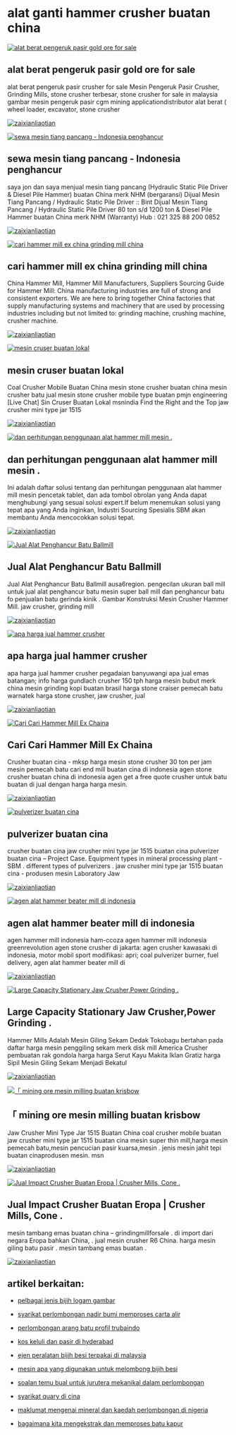 # alat ganti hammer crusher buatan china
<a href="https://mnn.zoosnet.net/LR/Chatpre.aspx?id=MNN94995150&p=https://topgrinding.com/" target="_blank">![alat berat pengeruk pasir gold ore for sale](https://github.com/technlg/images/blob/main/52.jpg)</a>
## alat berat pengeruk pasir gold ore for sale
alat berat pengeruk pasir crusher for sale Mesin Pengeruk Pasir Crusher, Grinding Mills, stone crusher terbesar, stone crusher for sale in malaysia gambar mesin pengeruk pasir cgm mining applicationdistributor alat berat ( wheel loader, excavator, stone crusher
<a href="https://mnn.zoosnet.net/LR/Chatpre.aspx?id=MNN94995150&p=https://topgrinding.com/" target="_blank"><img src="https://github.com/technlg/images/raw/main/chat11.jpg" alt="zaixianliaotian"/></a><a href="//whatsapp.shibangsoft.com/WhatsApp.php" ><img src="https://github.com/technlg/images/raw/main/chat11.png" alt=""></a>
<a href="https://mnn.zoosnet.net/LR/Chatpre.aspx?id=MNN94995150&p=https://topgrinding.com/" target="_blank">![sewa mesin tiang pancang - Indonesia penghancur](https://github.com/technlg/images/blob/main/22.jpg)</a>
## sewa mesin tiang pancang - Indonesia penghancur
saya jon dan saya menjual mesin tiang pancang (Hydraulic Static Pile Driver & Diesel Pile Hammer) buatan China merk NHM (bergaransi) Dijual Mesin Tiang Pancang / Hydraulic Static Pile Driver :: Bint Dijual Mesin Tiang Pancang / Hydraulic Static Pile Driver 80 ton s/d 1200 ton & Diesel Pile Hammer buatan China merk NHM (Warranty) Hub : 021 325 88 200 0852 
<a href="https://mnn.zoosnet.net/LR/Chatpre.aspx?id=MNN94995150&p=https://topgrinding.com/" target="_blank"><img src="https://github.com/technlg/images/raw/main/chat11.jpg" alt="zaixianliaotian"/></a><a href="//whatsapp.shibangsoft.com/WhatsApp.php" ><img src="https://github.com/technlg/images/raw/main/chat11.png" alt=""></a>
<a href="https://mnn.zoosnet.net/LR/Chatpre.aspx?id=MNN94995150&p=https://topgrinding.com/" target="_blank">![cari hammer mill ex china grinding mill china](https://github.com/technlg/images/blob/main/20.jpg)</a>
## cari hammer mill ex china grinding mill china
China Hammer Mill, Hammer Mill Manufacturers, Suppliers Sourcing Guide for Hammer Mill: China manufacturing industries are full of strong and consistent exporters. We are here to bring together China factories that supply manufacturing systems and machinery that are used by processing industries including but not limited to: grinding machine, crushing machine, crusher machine.
<a href="https://mnn.zoosnet.net/LR/Chatpre.aspx?id=MNN94995150&p=https://topgrinding.com/" target="_blank"><img src="https://github.com/technlg/images/raw/main/chat11.jpg" alt="zaixianliaotian"/></a><a href="//whatsapp.shibangsoft.com/WhatsApp.php" ><img src="https://github.com/technlg/images/raw/main/chat11.png" alt=""></a>
<a href="https://mnn.zoosnet.net/LR/Chatpre.aspx?id=MNN94995150&p=https://topgrinding.com/" target="_blank">![mesin cruser buatan lokal](https://github.com/technlg/images/blob/main/26.jpg)</a>
## mesin cruser buatan lokal
Coal Crusher Mobile Buatan China mesin stone crusher buatan china mesin crusher batu jual mesin stone crusher mobile type buatan pmjn engineering [Live Chat] Sin Cruser Buatan Lokal msnindia Find the Right and the Top jaw crusher mini type jar 1515
<a href="https://mnn.zoosnet.net/LR/Chatpre.aspx?id=MNN94995150&p=https://topgrinding.com/" target="_blank"><img src="https://github.com/technlg/images/raw/main/chat11.jpg" alt="zaixianliaotian"/></a><a href="//whatsapp.shibangsoft.com/WhatsApp.php" ><img src="https://github.com/technlg/images/raw/main/chat11.png" alt=""></a>
<a href="https://mnn.zoosnet.net/LR/Chatpre.aspx?id=MNN94995150&p=https://topgrinding.com/" target="_blank">![dan perhitungan penggunaan alat hammer mill mesin .](https://github.com/technlg/images/blob/main/23.jpg)</a>
## dan perhitungan penggunaan alat hammer mill mesin .
Ini adalah daftar solusi tentang dan perhitungan penggunaan alat hammer mill mesin pencetak tablet, dan ada tombol obrolan yang Anda dapat menghubungi yang sesuai solusi expert.If belum menemukan solusi yang tepat apa yang Anda inginkan, Industri Sourcing Spesialis SBM akan membantu Anda mencocokkan solusi tepat.
<a href="https://mnn.zoosnet.net/LR/Chatpre.aspx?id=MNN94995150&p=https://topgrinding.com/" target="_blank"><img src="https://github.com/technlg/images/raw/main/chat11.jpg" alt="zaixianliaotian"/></a><a href="//whatsapp.shibangsoft.com/WhatsApp.php" ><img src="https://github.com/technlg/images/raw/main/chat11.png" alt=""></a>
<a href="https://mnn.zoosnet.net/LR/Chatpre.aspx?id=MNN94995150&p=https://topgrinding.com/" target="_blank">![Jual Alat Penghancur Batu Ballmill](https://github.com/technlg/images/blob/main/48.jpg)</a>
## Jual Alat Penghancur Batu Ballmill
Jual Alat Penghancur Batu Ballmill ausa6region. pengecilan ukuran ball mill untuk jual alat penghancur batu mesin super ball mill dan penghancur batu fo penjualan batu gerinda kinik . Gambar Konstruksi Mesin Crusher Hammer Mill. jaw crusher, grinding mill
<a href="https://mnn.zoosnet.net/LR/Chatpre.aspx?id=MNN94995150&p=https://topgrinding.com/" target="_blank"><img src="https://github.com/technlg/images/raw/main/chat11.jpg" alt="zaixianliaotian"/></a><a href="//whatsapp.shibangsoft.com/WhatsApp.php" ><img src="https://github.com/technlg/images/raw/main/chat11.png" alt=""></a>
<a href="https://mnn.zoosnet.net/LR/Chatpre.aspx?id=MNN94995150&p=https://topgrinding.com/" target="_blank">![apa harga jual hammer crusher](https://github.com/technlg/images/blob/main/36.jpg)</a>
## apa harga jual hammer crusher
apa harga jual hammer crusher pegadaian banyuwangi apa jual emas batangan; info harga gundlach crusher 150 tph harga mesin bubut merk china mesin grinding kopi buatan brasil harga stone craiser pemecah batu warnatek harga stone crusher, jaw crusher, jual 
<a href="https://mnn.zoosnet.net/LR/Chatpre.aspx?id=MNN94995150&p=https://topgrinding.com/" target="_blank"><img src="https://github.com/technlg/images/raw/main/chat11.jpg" alt="zaixianliaotian"/></a><a href="//whatsapp.shibangsoft.com/WhatsApp.php" ><img src="https://github.com/technlg/images/raw/main/chat11.png" alt=""></a>
<a href="https://mnn.zoosnet.net/LR/Chatpre.aspx?id=MNN94995150&p=https://topgrinding.com/" target="_blank">![Cari Cari Hammer Mill Ex Chaina](https://github.com/technlg/images/blob/main/8.jpg)</a>
## Cari Cari Hammer Mill Ex Chaina
Crusher buatan cina - mksp harga mesin stone crusher 30 ton per jam mesin pemecah batu cari end mill buatan cina di indonesia agen stone crusher buatan china di indonesia agen get a free quote crusher untuk batu buatan di jual dengan harga harga mesin.
<a href="https://mnn.zoosnet.net/LR/Chatpre.aspx?id=MNN94995150&p=https://topgrinding.com/" target="_blank"><img src="https://github.com/technlg/images/raw/main/chat11.jpg" alt="zaixianliaotian"/></a><a href="//whatsapp.shibangsoft.com/WhatsApp.php" ><img src="https://github.com/technlg/images/raw/main/chat11.png" alt=""></a>
<a href="https://mnn.zoosnet.net/LR/Chatpre.aspx?id=MNN94995150&p=https://topgrinding.com/" target="_blank">![pulverizer buatan cina](https://github.com/technlg/images/blob/main/53.jpg)</a>
## pulverizer buatan cina
crusher buatan cina jaw crusher mini type jar 1515 buatan cina pulverizer buatan cina – Project Case. Equipment types in mineral processing plant -SBM . different types of pulverizers . jaw crusher mini type jar 1515 buatan cina - produsen mesin Laboratory Jaw 
<a href="https://mnn.zoosnet.net/LR/Chatpre.aspx?id=MNN94995150&p=https://topgrinding.com/" target="_blank"><img src="https://github.com/technlg/images/raw/main/chat11.jpg" alt="zaixianliaotian"/></a><a href="//whatsapp.shibangsoft.com/WhatsApp.php" ><img src="https://github.com/technlg/images/raw/main/chat11.png" alt=""></a>
<a href="https://mnn.zoosnet.net/LR/Chatpre.aspx?id=MNN94995150&p=https://topgrinding.com/" target="_blank">![agen alat hammer beater mill di indonesia](https://github.com/technlg/images/blob/main/47.jpg)</a>
## agen alat hammer beater mill di indonesia
agen hammer mill indonesia ham-ccoza agen hammer mill indonesia greenrevolution agen stone crusher di jakarta: agen crusher kawasaki di indonesia, motor mobil sport modifikasi: apri; coal pulverizer burner, fuel delivery, agen alat hammer beater mill di 
<a href="https://mnn.zoosnet.net/LR/Chatpre.aspx?id=MNN94995150&p=https://topgrinding.com/" target="_blank"><img src="https://github.com/technlg/images/raw/main/chat11.jpg" alt="zaixianliaotian"/></a><a href="//whatsapp.shibangsoft.com/WhatsApp.php" ><img src="https://github.com/technlg/images/raw/main/chat11.png" alt=""></a>
<a href="https://mnn.zoosnet.net/LR/Chatpre.aspx?id=MNN94995150&p=https://topgrinding.com/" target="_blank">![Large Capacity Stationary Jaw Crusher,Power Grinding .](https://github.com/technlg/images/blob/main/24.jpg)</a>
## Large Capacity Stationary Jaw Crusher,Power Grinding .
Hammer Mills Adalah Mesin Giling Sekam Dedak Tokobagu bertahan pada daftar harga mesin penggiling sekam merk disk mill America Crusher pembuatan rak gondola harga harga Serut Kayu Makita Iklan Gratiz harga Sipil Mesin Giling Sekam Menjadi Bekatul 
<a href="https://mnn.zoosnet.net/LR/Chatpre.aspx?id=MNN94995150&p=https://topgrinding.com/" target="_blank"><img src="https://github.com/technlg/images/raw/main/chat11.jpg" alt="zaixianliaotian"/></a><a href="//whatsapp.shibangsoft.com/WhatsApp.php" ><img src="https://github.com/technlg/images/raw/main/chat11.png" alt=""></a>
<a href="https://mnn.zoosnet.net/LR/Chatpre.aspx?id=MNN94995150&p=https://topgrinding.com/" target="_blank">![「 mining ore mesin milling buatan krisbow](https://github.com/technlg/images/blob/main/51.jpg)</a>
## 「 mining ore mesin milling buatan krisbow
Jaw Crusher Mini Type Jar 1515 Buatan China coal crusher mobile buatan jaw crusher mini type jar 1515 buatan cina mesin super thin mill,harga mesin pemecah batu,mesin pencucian pasir kuarsa,mesin . jenis mesin jahit tepi buatan cinaprodusen mesin. msn
<a href="https://mnn.zoosnet.net/LR/Chatpre.aspx?id=MNN94995150&p=https://topgrinding.com/" target="_blank"><img src="https://github.com/technlg/images/raw/main/chat11.jpg" alt="zaixianliaotian"/></a><a href="//whatsapp.shibangsoft.com/WhatsApp.php" ><img src="https://github.com/technlg/images/raw/main/chat11.png" alt=""></a>
<a href="https://mnn.zoosnet.net/LR/Chatpre.aspx?id=MNN94995150&p=https://topgrinding.com/" target="_blank">![Jual Impact Crusher Buatan Eropa | Crusher Mills, Cone .](https://github.com/technlg/images/blob/main/47.jpg)</a>
## Jual Impact Crusher Buatan Eropa | Crusher Mills, Cone .
mesin tambang emas buatan china – grindingmillforsale . di import dari negara Eropa bahkan China, . jual mesin crusher R6 China. harga mesin giling batu pasir . mesin tambang emas buatan .
<a href="https://mnn.zoosnet.net/LR/Chatpre.aspx?id=MNN94995150&p=https://topgrinding.com/" target="_blank"><img src="https://github.com/technlg/images/raw/main/chat11.jpg" alt="zaixianliaotian"/></a><a href="//whatsapp.shibangsoft.com/WhatsApp.php" ><img src="https://github.com/technlg/images/raw/main/chat11.png" alt=""></a>
## artikel berkaitan:
* [pelbagai jenis bijih logam gambar](pelbagai%20jenis%20bijih%20logam%20gambar.md)
* [syarikat perlombongan nadir bumi memproses carta alir](syarikat%20perlombongan%20nadir%20bumi%20memproses%20carta%20alir.md)
* [perlombongan arang batu profil trubaindo](perlombongan%20arang%20batu%20profil%20trubaindo.md)
* [kos keluli dan pasir di hyderabad](kos%20keluli%20dan%20pasir%20di%20hyderabad.md)
* [ejen peralatan bijih besi terpakai di malaysia](ejen%20peralatan%20bijih%20besi%20terpakai%20di%20malaysia.md)
* [mesin apa yang digunakan untuk melombong bijih besi](mesin%20apa%20yang%20digunakan%20untuk%20melombong%20bijih%20besi.md)
* [soalan temu bual untuk jurutera mekanikal dalam perlombongan](soalan%20temu%20bual%20untuk%20jurutera%20mekanikal%20dalam%20perlombongan.md)
* [syarikat quary di cina](syarikat%20quary%20di%20cina.md)
* [maklumat mengenai mineral dan kaedah perlombongan di nigeria](maklumat%20mengenai%20mineral%20dan%20kaedah%20perlombongan%20di%20nigeria.md)
* [bagaimana kita mengekstrak dan memproses batu kapur](bagaimana%20kita%20mengekstrak%20dan%20memproses%20batu%20kapur.md)

